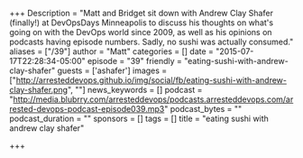 +++
Description = "Matt and Bridget sit down with Andrew Clay Shafer (finally!) at DevOpsDays Minneapolis to discuss his thoughts on what's going on with the DevOps world since 2009, as well as his opinions on podcasts having episode numbers. Sadly, no sushi was actually consumed."
aliases = ["/39"]
author = "Matt"
categories = []
date = "2015-07-17T22:28:34-05:00"
episode = "39"
friendly = "eating-sushi-with-andrew-clay-shafer"
guests = ['ashafer']
images = ["http://arresteddevops.github.io/img/social/fb/eating-sushi-with-andrew-clay-shafer.png", ""]
news_keywords = []
podcast = "http://media.blubrry.com/arresteddevops/podcasts.arresteddevops.com/arrested-devops-podcast-episode039.mp3"
podcast_bytes = ""
podcast_duration = ""
sponsors = []
tags = []
title = "eating sushi with andrew clay shafer"

+++
